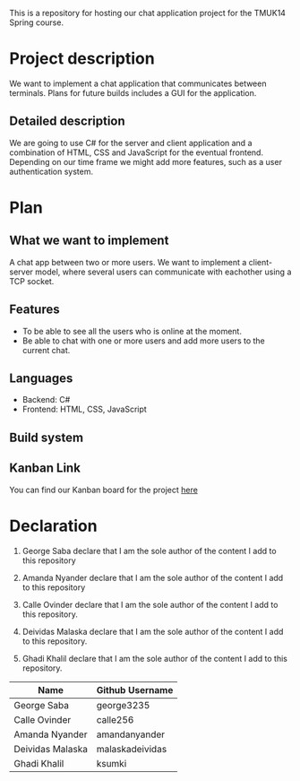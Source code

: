 This is a repository for hosting our chat application project for the TMUK14 Spring course. 
# Project description
We want to implement a chat application that communicates between terminals. 
Plans for future builds includes a GUI for the application.

## Detailed description
We are going to use C# for the server and client application and a combination of HTML, CSS and JavaScript for the eventual frontend. Depending on our time frame we might add more features, such as a user authentication system. 


# Plan 

## What we want to implement 
A chat app between two or more users. We want to implement a client-server model, where several users can communicate with eachother using a TCP socket. 

## Features 
* To be able to see all the users who is online at the moment. 
* Be able to chat with one or more users and add more users to the current chat.

## Languages
* Backend: C#
* Frontend: HTML, CSS, JavaScript 

## Build system 


## Kanban Link
You can find our Kanban board for the project [here](https://github.com/users/calle256/projects/1)

# Declaration

1. George Saba declare that I am the sole author of the content I add to this repository

2. Amanda Nyander declare that I am the sole author of the content I add to this repository

3. Calle Ovinder declare that I am the sole author of the content I add to this repository.
   
4. Deividas Malaska declare that I am the sole author of the content I add to this repository.

5. Ghadi Khalil declare that I am the sole author of the content I add to this repository.

| Name            | Github Username |
|---              |---              |
| George Saba     | george3235      |
| Calle Ovinder   | calle256        |
| Amanda Nyander  | amandanyander   |
| Deividas Malaska| malaskadeividas |
| Ghadi Khalil    | ksumki          |




